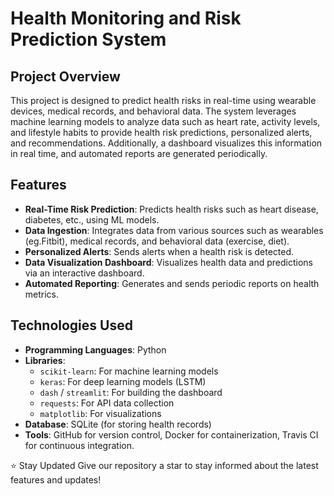 # Health Monitoring and Risk Prediction System

## Project Overview
This project is designed to predict health risks in real-time using wearable devices, medical records, and behavioral data. The system leverages machine learning models to analyze data such as heart rate, activity levels, and lifestyle habits to provide health risk predictions, personalized alerts, and recommendations. Additionally, a dashboard visualizes this information in real time, and automated reports are generated periodically.

## Features
- **Real-Time Risk Prediction**: Predicts health risks such as heart disease, diabetes, etc., using ML models.
- **Data Ingestion**: Integrates data from various sources such as wearables (eg.Fitbit), medical records, and behavioral data (exercise, diet).
- **Personalized Alerts**: Sends alerts when a health risk is detected.
- **Data Visualization Dashboard**: Visualizes health data and predictions via an interactive dashboard.
- **Automated Reporting**: Generates and sends periodic reports on health metrics.

## Technologies Used
- **Programming Languages**: Python
- **Libraries**: 
  - `scikit-learn`: For machine learning models
  - `keras`: For deep learning models (LSTM)
  - `dash` / `streamlit`: For building the dashboard
  - `requests`: For API data collection
  - `matplotlib`: For visualizations
- **Database**: SQLite (for storing health records)
- **Tools**: GitHub for version control, Docker for containerization, Travis CI for continuous integration.







⭐️ Stay Updated
Give our repository a star to stay informed about the latest features and updates!
